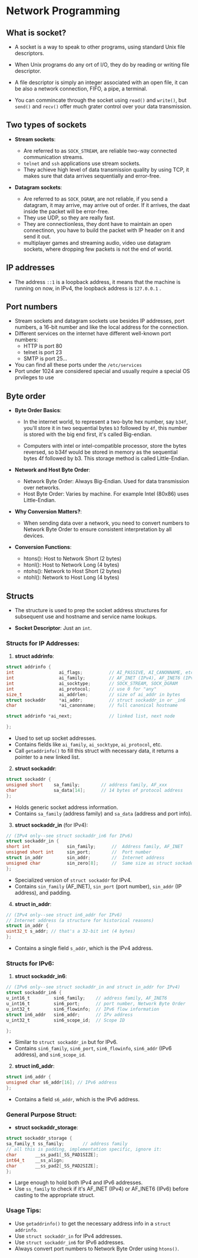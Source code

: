 # Network Programming

## What is socket?
- A socket is a way to speak to other programs, using standard Unix file descriptors.

- When Unix programs do any ort of I/O, they do by reading or writing file descriptor.

- A file descriptor is simply an integer associated with an open file, it can be also a network connection, FIFO, a pipe, a terminal.

- You can commincate through the socket using `read()` and `write()`, but `send()` and `recv()` offer much grater control over your data transmission.

## Two types of sockets
- **Stream sockets**:

  - Are referred to as `SOCK_STREAM`, are reliable two-way connected communication streams.
  - `telnet` and `ssh` applications use stream sockets.
  - They achieve high level of data transmission quality by using TCP, it makes sure that data arrives sequentially and error-free.

- **Datagram sockets**:

   - Are referred to as `SOCK_DGRAM`, are not reliable, if you send a datagram, it may arrive, may arrive out of order. If it arrives, the daat inside the packet will be error-free.
  - They use UDP, so they are really fast.
  - They are connectionless, they dont have to maintain an open connectinon, you have to build the packet with IP header on it and send it out.
  - multiplayer games and streaming audio, video use datagram sockets, where dropping few packets is not the end of world.    

## IP addresses

- The address `::1` is a loopback address, it means that the machine is running on now, in IPv4, the loopback address is `127.0.0.1` .

## Port numbers
- Stream sockets and datagram sockets use besides IP addresses, port numbers, a 16-bit number and like the local address for the connection.
- Different services on the internet have different well-known port numbers:
  - HTTP is port 80
  - telnet is port 23
  - SMTP is port 25...
- You can find all these ports under the `/etc/services`
- Port under 1024 are considered special and usually require a special OS prvileges to use

## Byte order
- **Byte Order Basics**:
  - In the internet world, to represent a two-byte hex number, say `b34f`, you'll store it in two sequential bytes `b3` followed by `4f`, this number is stored  with the big end first, it's called Big-endian.

  - Computers with intel or intel-compatible processor, store the bytes reversed, so b34f would be stored in memory as the sequential bytes 4f followed by b3. This storage method is called Little-Endian.

- **Network and Host Byte Order**:

    - Network Byte Order: Always Big-Endian. Used for data transmission over networks.
    - Host Byte Order: Varies by machine. For example Intel (80x86) uses Little-Endian.

- **Why Conversion Matters?**:

  - When sending data over a network, you need to convert numbers to Network Byte Order to ensure consistent interpretation by all devices.

- **Conversion Functions**:

    - htons(): Host to Network Short (2 bytes)
    - htonl(): Host to Network Long (4 bytes)
    - ntohs(): Network to Host Short (2 bytes)
    - ntohl(): Network to Host Long (4 bytes)
 
## Structs
- The structure is used to prep the socket address structures for subsequent use and hostname and service name lookups.

- **Socket Descriptor**: Just an `int`.

### Structs for IP Addresses:
1. **struct addrinfo**:
```c
struct addrinfo {
int                 ai_flags;          // AI_PASSIVE, AI_CANONNAME, etc.
int                 ai_family;         // AF_INET (IPv4), AF_INET6 (IPv6), AF_UNSPEC (any)
int                 ai_socktype;       // SOCK_STREAM, SOCK_DGRAM
int                 ai_protocol;       // use 0 for "any"
size_t              ai_addrlen;        // size of ai_addr in bytes
struct sockaddr     *ai_addr;          // struct sockaddr_in or _in6
char                *ai_canonname;     // full canonical hostname

struct addrinfo *ai_next;              // linked list, next node

};
```
   - Used to set up socket addresses.
   - Contains fields like `ai_family`, `ai_socktype`, `ai_protocol`, etc.
   - Call `getaddrinfo()` to fill this struct with necessary data, it returns a pointer to a new linked list.

2. **struct sockaddr**:

```c
struct sockaddr {
unsigned short    sa_family;        // address family, AF_xxx
char              sa_data[14];      // 14 bytes of protocol address
};
```
   - Holds generic socket address information.
   - Contains `sa_family` (address family) and `sa_data` (address and port info).

3. **struct sockaddr_in** (for IPv4):
```c
// (IPv4 only--see struct sockaddr_in6 for IPv6)
struct sockaddr_in {
short int              sin_family;      //  Address family, AF_INET
unsigned short int     sin_port;        //  Port number
struct in_addr         sin_addr;        //  Internet address
unsigned char          sin_zero[8];     //  Same size as struct sockaddr
};
```

   - Specialized version of `struct sockaddr` for IPv4.
   - Contains `sin_family` (AF_INET), `sin_port` (port number), `sin_addr` (IP address), and padding.

4. **struct in_addr**:
```c
// (IPv4 only--see struct in6_addr for IPv6)
// Internet address (a structure for historical reasons)
struct in_addr {
uint32_t s_addr; // that's a 32-bit int (4 bytes)
};
```
   - Contains a single field `s_addr`, which is the IPv4 address.

### Structs for IPv6:
1. **struct sockaddr_in6**:
```c
// (IPv6 only--see struct sockaddr_in and struct in_addr for IPv4)
struct sockaddr_in6 {
u_int16_t         sin6_family;    // address family, AF_INET6
u_int16_t         sin6_port;      // port number, Network Byte Order
u_int32_t         sin6_flowinfo;  // IPv6 flow information
struct in6_addr   sin6_addr;      // IPv address
u_int32_t         sin6_scope_id;  // Scope ID 

};
```

   - Similar to `struct sockaddr_in` but for IPv6.
   - Contains `sin6_family`, `sin6_port`, `sin6_flowinfo`, `sin6_addr` (IPv6 address), and `sin6_scope_id`.

2. **struct in6_addr**:
```c
struct in6_addr {
unsigned char s6_addr[16]; // IPv6 address
};
```
   - Contains a field `s6_addr`, which is the IPv6 address.

### General Purpose Struct:
- **struct sockaddr_storage**:
```c
struct sockaddr_storage {
sa_family_t ss_family;       // address family
// all this is padding, implementation specific, ignore it:
char       __ss_pad1[_SS_PAD1SIZE];
int64_t    __ss_align;
char       __ss_pad2[_SS_PAD2SIZE];
};
```
   - Large enough to hold both IPv4 and IPv6 addresses.
   - Use `ss_family` to check if it's AF_INET (IPv4) or AF_INET6 (IPv6) before casting to the appropriate struct.

### Usage Tips:
- Use `getaddrinfo()` to get the necessary address info in a `struct addrinfo`.
- Use `struct sockaddr_in` for IPv4 addresses.
- Use `struct sockaddr_in6` for IPv6 addresses.
- Always convert port numbers to Network Byte Order using `htons()`.
